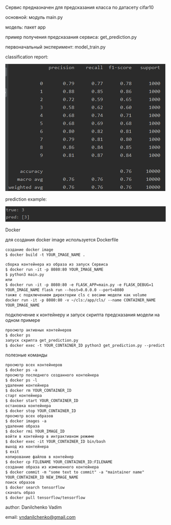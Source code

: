 Сервис предназначен для предcказания класса по датасету cifar10

основной: модуль main.py

модель: пакет app

пример получения предсказания сервиса: get_prediction.py

первоначальный эксперимент: model_train.py

classification report:

![image info](screenshots/classification%20report.png)

prediction example:

![image info](screenshots/prediction_example.png)


Docker

для создания docker image используется Dockerfile

<xml>

    создание docker image 
    $ docker build -t YOUR_IMAGE_NAME .
    
</xml> 

<xml>

    сборка контейнера из образа из запуск Сервиса
    $ docker run -it -p 8080:80 YOUR_IMAGE_NAME
    $ python3 main.py 
    или
    $ docker run -it -p 8080:80 -e FLASK_APP=main.py -e FLASK_DEBUG=1 YOUR_IMAGE_NAME flask run --host=0.0.0.0 --port=8080
    также с подключением директории cls с весами модели как volume
    docker run -it -p 8080:80 -v ~/cls:/app/cls/ --name CONTAINER_NAME YOUR_IMAGE_NAME
    
</xml>


подключение к контейнеру и запуск скрипта предсказания модели на одном примере

<xml>

    просмотр активных контейнеров
    $ docker ps
    запуск скрипта get_prediction.py
    $ docker exec -t YOUR_CONTAINER_ID python3 get_prediction.py --predict
    
</xml>


полезные команды

<xml>

    просмотр всех контейнеров
    $ docker ps -a
    просмотр последнего созданного контейнера
    $ docker ps -l
    удаление контейнера
    $ docker rm YOUR_CONTAINER_ID
    старт контейнера
    $ docker start YOUR_CONTAINER_ID
    остановка контейнера
    $ docker stop YOUR_CONTAINER_ID
    просмотр всех образов
    $ docker images -a
    удаление образа
    $ docker rmi YOUR_IMAGE_ID
    войти в контейнер в интрактивном режиме
    $ docker exec -it YOUR_CONTAINER_ID bin/bash 
    выход из контейнера
    $ exit
    копирование файлов в контейнер
    $ docker cp FILENAME YOUR_CONTAINER_ID:FILENAME
    создание образа из измененного контейнера
    $ docker commit -m "some text to commit" -a "maintainer name" YOUR_CONTAINER_ID NEW_IMAGE_NAME
    поиск образов
    $ docker search tensorflow
    скачать образ
    $ docker pull tensorflow/tensorflow
    
    
</xml>



author: Danilchenko Vadim

email: vndanilchenko@gmail.com